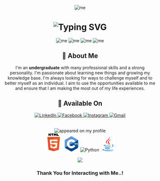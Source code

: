 <div align="center">
<img src="https://github.com/7oSkaaa/7oSkaaa/blob/main/Images/Right_Side.gif?raw=true" alt="me"  />
</div>
<div align="center">
    <h1>
        <img src="https://readme-typing-svg.herokuapp.com?font=Jetbrains+mono&size=40&duration=3000&color=33FF33&center=true&vCenter=true&width=435&lines=👋+Hey..+I'm+Behan.;This+is+my+Profile;..My+Github..;" alt="Typing SVG"/>
    </h1>
    <p>
        <img src="https://media.giphy.com/media/v1.Y2lkPTc5MGI3NjExc3h5cHlycWQxaTNoOGdkYnJua2l6OThkeGJmdncydXB6OHpuZGxmZyZlcD12MV9pbnRlcm5hbF9naWZfYnlfaWQmY3Q9Zw/VTtANKl0beDFQRLDTh/giphy.gif" alt="me" width="200" height="200" />
        <img src="https://media.giphy.com/media/v1.Y2lkPTc5MGI3NjExdndpNWdnMmxjdHc4M3p2YWpoNnFlNHJxcWoyZmZpM3c5a29ndGJhdSZlcD12MV9pbnRlcm5hbF9naWZfYnlfaWQmY3Q9Zw/CuuSHzuc0O166MRfjt/giphy.gif" alt="me" width="200" height="200" />
        <img src="https://media.giphy.com/media/v1.Y2lkPTc5MGI3NjExNWlxdm03bXpiejhodWpsM2dzMXk5bmdjcWl2aWh2bGlxY3N2YnBjeSZlcD12MV9pbnRlcm5hbF9naWZfYnlfaWQmY3Q9Zw/QHE5gWI0QjqF2/giphy.gif" alt="me" width="200" height="200" />
        <img src="https://media.giphy.com/media/v1.Y2lkPTc5MGI3NjExMm1zMHY3MXlhYWpwcjltcHllZWQwZXlvYW82aWo0NzV0ZzE3NGJpYyZlcD12MV9pbnRlcm5hbF9naWZfYnlfaWQmY3Q9Zw/i1JHRZSXO9LZZDHqii/giphy.gif" alt="me" width="200" height="200" />
    </p>
</div>


<div align="center">
    <h2>🚀 About Me</h2>
    <p>I'm an <b>undergraduate</b> with many professional skills and a strong personality. I'm passionate about learning new things and growing my knowledge base. I'm always looking for ways to challenge myself and to better myself as an individual. I aim to use the opportunities available to me and ensure that I am making the most out of my life experiences.</p>
</div>
<div align="center">
    <h2>📢 Available On</h2>
</div>

<div align="center">
    <a href="https://www.linkedin.com/in/behanravishkaperera">
        <img src="https://img.shields.io/badge/LinkedIn-0077B5?style=for-the-badge&logo=linkedin&logoColor=white" alt="LinkedIn"/>
    </a>
    <a href="https://www.facebook.com/behanravishkaperera">
        <img src="https://img.shields.io/badge/Facebook-1877F2?style=for-the-badge&logo=facebook&logoColor=white" alt="Facebook"/>
    </a>
    <a href="https://www.instagram.com/_behan.ravishka_/">
        <img src="https://img.shields.io/badge/Instagram-E4405F?style=for-the-badge&logo=instagram&logoColor=white" alt="Instagram"/>
    </a>
    <a href="behanravishka03@gmail.com">
        <img src="https://img.shields.io/badge/Gmail-D14836?style=for-the-badge&logo=gmail&logoColor=white" alt="Gmail"/>
    </a>

</div>
<br><br>
<div align="center">
<img src="https://gifdb.com/images/high/coding-skills-loading-dk68v8z0hevjpuiv.gif" alt="appeared on my profile" width="689" height="300" />
</div>
<div align="center">
    <img src="https://raw.githubusercontent.com/devicons/devicon/master/icons/html5/html5-original-wordmark.svg" width="60" height="60" alt="HTML" />
    <img src="https://raw.githubusercontent.com/devicons/devicon/master/icons/cplusplus/cplusplus-original.svg" width="50" height="50" alt="C++" />
    <img src="https://external-content.duckduckgo.com/iu/?u=https%3A%2F%2Fbrandslogos.com%2Fwp-content%2Fuploads%2Fimages%2Flarge%2Fpython-logo.png&f=1&nofb=1&ipt=983c092d7944a58f859eb1d17bc41f6b873040e1f8b8644596961916076c5b6c&ipo=images" width="50" height="50" alt="Python" />
    <img src="https://raw.githubusercontent.com/devicons/devicon/master/icons/java/java-original.svg" width="50" height="50" alt="Java" />
    <!-- Add more badges similarly -->
</div>

</br>
<div align="center">
<a href="https://visitcount.itsvg.in">
  <img src="https://visitcount.itsvg.in/api?id=Behan-Ravishka&label=Profile%20Views&color=3&icon=5&pretty=true" />
</a>
</div>
<div align="center">
    <h3><b>Thank You for Interacting with Me..!</b></h3>
</div>

<!---
Behan-Ravishka/Behan-Ravishka is a ✨ special ✨ repository because its `README.md` (this file) appears on your GitHub profile.
You can click the Preview link to take a look at your changes.
--->
